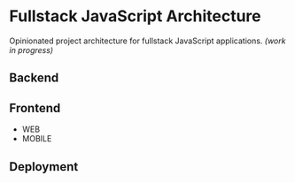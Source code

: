 # Fullstack JavaScript Architecture
Opinionated project architecture for fullstack JavaScript applications. _(work in progress)_

## Backend

## Frontend
- WEB
- MOBILE

## Deployment
